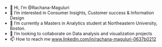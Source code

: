 - 👋 Hi, I’m @Rachana-Maguluri
- 👀 I’m interested in Consumer Insights, Customer success & Information Design
- 🌱 I’m currently a Masters in Analytics student at Northeastern University, Boston.
- 💞️ I’m looking to collaborate on Data analysis and visualization projects
- 📫 How to reach me www.linkedin.com/in/rachana-maguluri-0637b0212
  

<!---
Rach-Maguluri/Rach-Maguluri is a ✨ special ✨ repository because its `README.md` (this file) appears on your GitHub profile.
You can click the Preview link to take a look at your changes.
--->
